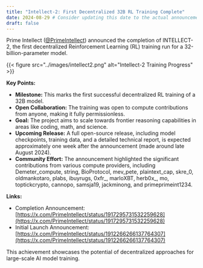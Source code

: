 ```yaml
---
title: "Intellect-2: First Decentralized 32B RL Training Complete"
date: 2024-08-29 # Consider updating this date to the actual announcement date if known.
draft: false
---
```


Prime Intellect ([@PrimeIntellect](https://x.com/PrimeIntellect)) announced the completion of INTELLECT-2, the first decentralized Reinforcement Learning (RL) training run for a 32-billion-parameter model.

{{< figure src="../images/intellect2.png" alt="Intellect-2 Training Progress" >}}

**Key Points:**

*   **Milestone:** This marks the first successful decentralized RL training of a 32B model.
*   **Open Collaboration:** The training was open to compute contributions from anyone, making it fully permissionless.
*   **Goal:** The project aims to scale towards frontier reasoning capabilities in areas like coding, math, and science.
*   **Upcoming Release:** A full open-source release, including model checkpoints, training data, and a detailed technical report, is expected approximately one week after the announcement (made around late August 2024).
*   **Community Effort:** The announcement highlighted the significant contributions from various compute providers, including Demeter_compute, string, BioProtocol, mev_pete, plaintext_cap, skre_0, oldmankotaro, plabs, ibuyrugs, 0xfr_, marloXBT, herb0x_, mo, toptickcrypto, cannopo, samsja19, jackminong, and primeprimeint1234.

**Links:**

*   Completion Announcement: [https://x.com/PrimeIntellect/status/1917295731532259628](https://x.com/PrimeIntellect/status/1917295731532259628)
*   Initial Launch Announcement: [https://x.com/PrimeIntellect/status/1912266266137764307](https://x.com/PrimeIntellect/status/1912266266137764307)

This achievement showcases the potential of decentralized approaches for large-scale AI model training.